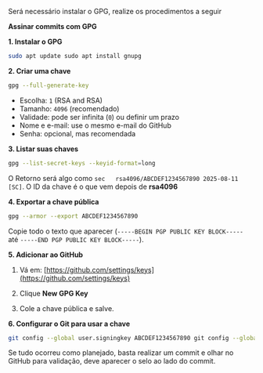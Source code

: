 Será necessário instalar o GPG, realize os procedimentos a seguir

**Assinar commits com GPG**

**1. Instalar o GPG**
```Bash
sudo apt update sudo apt install gnupg
```

**2. Criar uma chave**
```Bash
gpg --full-generate-key
```

- Escolha: `1` (RSA and RSA)
- Tamanho: `4096` (recomendado)
- Validade: pode ser infinita (`0`) ou definir um prazo
- Nome e e-mail: use o mesmo e-mail do GitHub
- Senha: opcional, mas recomendada

**3. Listar suas chaves**
```Bash
gpg --list-secret-keys --keyid-format=long
```

O Retorno será algo como `sec   rsa4096/ABCDEF1234567890 2025-08-11 [SC]`. O ID da chave é o que vem depois de **rsa4096**


**4. Exportar a chave pública**
```Bash
gpg --armor --export ABCDEF1234567890
```

Copie todo o texto que aparecer (`-----BEGIN PGP PUBLIC KEY BLOCK-----` até `-----END PGP PUBLIC KEY BLOCK-----`).


**5. Adicionar ao GitHub**
1. Vá em: [https://github.com/settings/keys](https://github.com/settings/keys)

2. Clique **New GPG Key**

3. Cole a chave pública e salve.


**6. Configurar o Git para usar a chave**
```Bash
git config --global user.signingkey ABCDEF1234567890 git config --global commit.gpgsign true
```

Se tudo ocorreu como planejado, basta realizar um commit e olhar no GitHub para validação, deve aparecer o selo ao lado do commit.